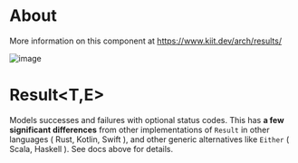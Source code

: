 # About
More information on this component at https://www.kiit.dev/arch/results/

![image](https://www.kiit.dev/assets/app/media/arch/slatekit-result.png)


# Result&lt;T,E>
Models successes and failures with optional status codes. 
This has **a few significant differences** from other implementations of `Result` in other languages ( Rust, Kotlin, Swift ), and other generic alternatives like `Either` ( Scala, Haskell ). See docs above for details.



